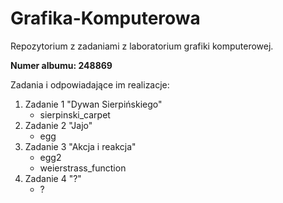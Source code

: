 # Grafika-Komputerowa
Repozytorium z zadaniami z laboratorium grafiki komputerowej.

**Numer albumu: 248869**

Zadania i odpowiadające im realizacje:
1. Zadanie 1 "Dywan Sierpińskiego"
   - sierpinski_carpet
2. Zadanie 2 "Jajo"
   - egg
3. Zadanie 3 "Akcja i reakcja"
   - egg2
   - weierstrass_function
4. Zadanie 4 "?"
   - ?
